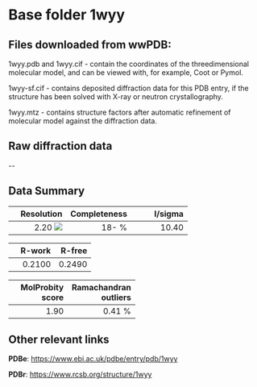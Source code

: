 # Base folder 1wyy

## Files downloaded from wwPDB:

1wyy.pdb and 1wyy.cif - contain the coordinates of the threedimensional molecular model, and can be viewed with, for example, Coot or Pymol.

1wyy-sf.cif - contains deposited diffraction data for this PDB entry, if the structure has been solved with X-ray or neutron crystallography.

1wyy.mtz - contains structure factors after automatic refinement of molecular model against the diffraction data.

## Raw diffraction data

--<br> 

## Data Summary
|   | Resolution | Completeness| I/sigma |
|---|-------------:|----------------:|--------------:|
|   |2.20 ![](https://github.com/thorn-lab/coronavirus_structural_task_force/blob/master/outreach/ang.svg)|  18- %|<img width=50/>10.40|

|   | **R-work**| **R-free**   
|---|-------------:|----------------:|           
||0.2100|0.2490|

|   |**MolProbity<br>score**| **Ramachandran<br>outliers** 
|---|-------------:|----------------:|
||1.90|0.41 %|

## Other relevant links 
**PDBe**:  https://www.ebi.ac.uk/pdbe/entry/pdb/1wyy
 
**PDBr**: https://www.rcsb.org/structure/1wyy 

